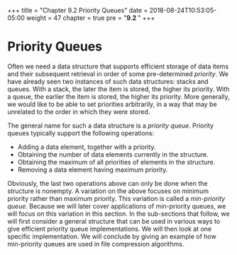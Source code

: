 +++
title = "Chapter 9.2 Priority Queues"
date = 2018-08-24T10:53:05-05:00
weight = 47
chapter = true
pre = "<b>9.2 </b>"
+++

# Priority Queues

Often we need a data structure that supports efficient storage of data items and their subsequent retrieval in order of some pre-determined _priority_.  We have already seen two instances of such data structures: stacks and queues.  With a stack, the later the item is stored, the higher its priority. With a queue, the earlier the item is stored, the higher its
priority.  More generally, we would like to be able to set priorities arbitrarily, in a way that may be unrelated to the order in which they were stored.

The general name for such a data structure is a _priority queue_.  Priority queues typically  support the following operations:

* Adding a data element, together with a priority. 
* Obtaining the number of data elements currently in the structure.
* Obtaining the maximum of all priorities of elements in the structure.
* Removing a data element having maximum priority.

Obviously, the last two operations above can only be done when the structure is nonempty.  A variation on the above focuses on minimum priority rather than maximum priority.  This variation is called a _min-priority queue_.  Because we will later cover applications of min-priority queues, we will focus on this variation in this section.  In the sub-sections that follow, we will first consider a general structure that can be used in various ways to give efficient priority queue implementations.  We will then look at one specific implementation.  We will conclude by giving an example of how min-priority queues are used in file compression algorithms.